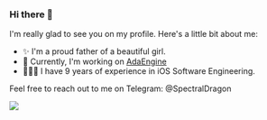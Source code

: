 ### Hi there 👋

I'm really glad to see you on my profile. Here's a little bit about me:

- ✨ I'm a proud father of a beautiful girl. 
- 👾 Currently, I'm working on [AdaEngine](https://github.com/LiteCode/AdaEngine) 
- 👨🏻‍💻 I have 9 years of experience in iOS Software Engineering.

Feel free to reach out to me on Telegram: @SpectralDragon

![](https://github-readme-stats.vercel.app/api?username=spectraldragon&show_icons=true&theme=default&count_private=true)

<!--
**SpectralDragon/SpectralDragon** is a ✨ _special_ ✨ repository because its `README.md` (this file) appears on your GitHub profile.

Here are some ideas to get you started:

- 🔭 I’m currently working on ...
- 🌱 I’m currently learning ...
- 👯 I’m looking to collaborate on ...
- 🤔 I’m looking for help with ...
- 💬 Ask me about ...
- 📫 How to reach me: ...
- 😄 Pronouns: ...
- ⚡ Fun fact: ...
-->
